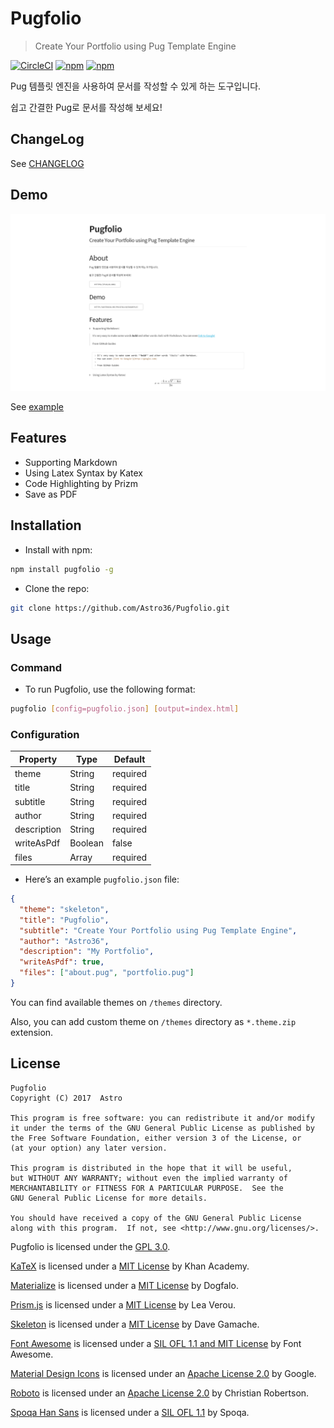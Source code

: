 # Pugfolio

> Create Your Portfolio using Pug Template Engine

[![CircleCI](https://img.shields.io/circleci/project/github/Astro36/Pugfolio.svg?style=flat-square)](https://circleci.com/gh/Astro36/Pugfolio/) [![npm](https://img.shields.io/npm/v/pugfolio.svg?style=flat-square)](https://www.npmjs.com/package/pugfolio) [![npm](https://img.shields.io/npm/dt/pugfolio.svg?style=flat-square)](https://www.npmjs.com/package/pugfolio)

Pug 템플릿 엔진을 사용하여 문서를 작성할 수 있게 하는 도구입니다.

쉽고 간결한 Pug로 문서를 작성해 보세요!

## ChangeLog

See [CHANGELOG](./CHANGELOG.md)

## Demo

![Demo](./assets/img_demo.png)

See [example](http://astro36.me/Pugfolio/example/)

## Features

- Supporting Markdown
- Using Latex Syntax by Katex
- Code Highlighting by Prizm
- Save as PDF

## Installation

- Install with npm:

```bash
npm install pugfolio -g
```

- Clone the repo:

```bash
git clone https://github.com/Astro36/Pugfolio.git
```

## Usage

### Command

- To run Pugfolio, use the following format:

``` bash
pugfolio [config=pugfolio.json] [output=index.html]
```

### Configuration

Property    | Type    | Default
----------- | ------- | --------
theme       | String  | required
title       | String  | required
subtitle    | String  | required
author      | String  | required
description | String  | required
writeAsPdf  | Boolean | false
files       | Array   | required

- Here’s an example `pugfolio.json` file:

```json
{
  "theme": "skeleton",
  "title": "Pugfolio",
  "subtitle": "Create Your Portfolio using Pug Template Engine",
  "author": "Astro36",
  "description": "My Portfolio",
  "writeAsPdf": true,
  "files": ["about.pug", "portfolio.pug"]
}
```

You can find available themes on `/themes` directory.

Also, you can add custom theme on `/themes` directory as `*.theme.zip` extension.

## License

```text
Pugfolio
Copyright (C) 2017  Astro

This program is free software: you can redistribute it and/or modify
it under the terms of the GNU General Public License as published by
the Free Software Foundation, either version 3 of the License, or
(at your option) any later version.

This program is distributed in the hope that it will be useful,
but WITHOUT ANY WARRANTY; without even the implied warranty of
MERCHANTABILITY or FITNESS FOR A PARTICULAR PURPOSE.  See the
GNU General Public License for more details.

You should have received a copy of the GNU General Public License
along with this program.  If not, see <http://www.gnu.org/licenses/>.
```

Pugfolio is licensed under the [GPL 3.0](./LICENSE).

[KaTeX](https://khan.github.io/KaTeX/) is licensed under a [MIT License](https://github.com/Khan/KaTeX/blob/master/LICENSE.txt) by Khan Academy.

[Materialize](http://materializecss.com/) is licensed under a [MIT License](https://github.com/Dogfalo/materialize/blob/master/LICENSE) by Dogfalo.

[Prism.js](http://prismjs.com) is licensed under a [MIT License](https://github.com/PrismJS/prism/blob/gh-pages/LICENSE) by Lea Verou.

[Skeleton](http://getskeleton.com) is licensed under a [MIT License](https://github.com/dhg/Skeleton/blob/master/LICENSE.md) by Dave Gamache.

[Font Awesome](http://fontawesome.io/) is licensed under a [SIL OFL 1.1 and MIT License](http://fontawesome.io/license/) by Font Awesome.

[Material Design Icons](https://material.io/icons/) is licensed under an [Apache License 2.0](https://github.com/google/material-design-icons/blob/master/LICENSE) by Google.

[Roboto](https://fonts.google.com/specimen/Roboto) is licensed under an [Apache License 2.0](http://www.apache.org/licenses/LICENSE-2.0) by Christian Robertson.

[Spoqa Han Sans](https://spoqa.github.io/spoqa-han-sans/ko-KR/) is licensed under a [SIL OFL 1.1](https://github.com/spoqa/spoqa-han-sans/blob/master/LICENSE) by Spoqa.
